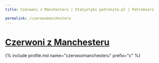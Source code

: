 ```yaml
---
title: Czerwoni z Manchesteru | Statystyki patronite.pl | Patromierz

permalink: /czerwozmanchesteru
---
```


# [Czerwoni z Manchesteru](https://patronite.pl/czerwozmanchesteru)

{% include profile.md name="czerwozmanchesteru" prefix="c" %}
